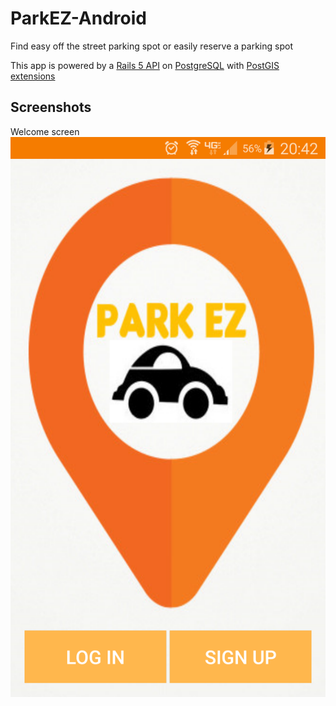 # ParkEZ-Android
Find easy off the street parking spot or easily reserve a parking spot

This app is powered by a [Rails 5 API](http://github.com/ParkEZ/ParkEZ-API) on [PostgreSQL](http://postgresql.com) with [PostGIS extensions](http://postgis.net)

## Screenshots
Welcome screen 
![](screenshots/welcome.png)
